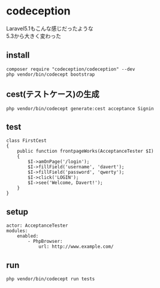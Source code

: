 # codeception

Laravel5.1もこんな感じだったような  
5.3から大きく変わった

## install
```
composer require "codeception/codeception" --dev
php vendor/bin/codecept bootstrap
```

## cest(テストケース)の生成
```
php vendor/bin/codecept generate:cest acceptance Signin
```

## test
```
class FirstCest
{
    public function frontpageWorks(AcceptanceTester $I)
    {
        $I->amOnPage('/login');
        $I->fillField('username', 'davert');
        $I->fillField('password', 'qwerty');
        $I->click('LOGIN');
        $I->see('Welcome, Davert!');
    }
}
```

## setup
```
actor: AcceptanceTester
modules:
    enabled:
        - PhpBrowser:
            url: http://www.example.com/
```

## run
```
php vendor/bin/codecept run tests
```


